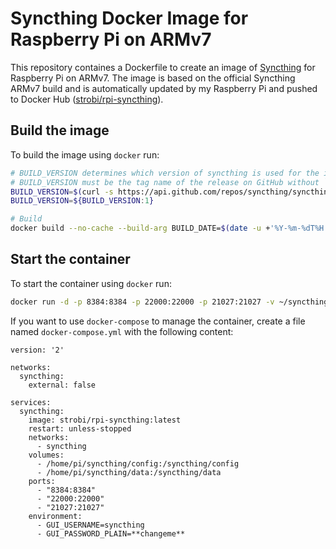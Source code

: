 # Syncthing Docker Image for Raspberry Pi on ARMv7

This repository containes a Dockerfile to create an image of [Syncthing](https://syncthing.net) for Raspberry Pi on ARMv7.
The image is based on the official Syncthing ARMv7 build and is automatically updated by my Raspberry Pi and pushed to Docker Hub ([strobi/rpi-syncthing](https://cloud.docker.com/u/strobi/repository/docker/strobi/rpi-syncthing)).


## Build the image

To build the image using `docker` run:

```bash
# BUILD_VERSION determines which version of syncthing is used for the image
# BUILD_VERSION must be the tag name of the release on GitHub without `v`, e.g. `1.6.0`
BUILD_VERSION=$(curl -s https://api.github.com/repos/syncthing/syncthing/releases/latest | jq -r .tag_name )
BUILD_VERSION=${BUILD_VERSION:1}

# Build
docker build --no-cache --build-arg BUILD_DATE=$(date -u +'%Y-%m-%dT%H:%M:%SZ') --build-arg BUILD_VERSION=${LATEST_RELEASE} .
```


## Start the container

To start the container using `docker` run:

```bash
docker run -d -p 8384:8384 -p 22000:22000 -p 21027:21027 -v ~/syncthing/config:/syncthing/config -v ~/syncthing/data:/syncthing/data strobi/rpi-syncthing:latest
```

If you want to use `docker-compose` to manage the container, create a file named `docker-compose.yml` with the following content: 

```
version: '2'

networks:
  syncthing:
    external: false

services:
  syncthing:
    image: strobi/rpi-syncthing:latest
    restart: unless-stopped
    networks:
      - syncthing
    volumes:
      - /home/pi/syncthing/config:/syncthing/config
      - /home/pi/syncthing/data:/syncthing/data
    ports:
      - "8384:8384"
      - "22000:22000"
      - "21027:21027"
    environment:
      - GUI_USERNAME=syncthing
      - GUI_PASSWORD_PLAIN=**changeme**
```
